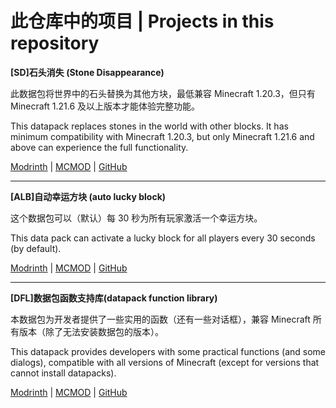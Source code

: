 # 此仓库中的项目 | Projects in this repository

**[SD]石头消失 (Stone Disappearance)**

此数据包将世界中的石头替换为其他方块，最低兼容 Minecraft 1.20.3，但只有 Minecraft 1.21.6 及以上版本才能体验完整功能。

This datapack replaces stones in the world with other blocks. It has minimum compatibility with Minecraft 1.20.3, but only Minecraft 1.21.6 and above can experience the full functionality.

[Modrinth](https://modrinth.com/project/WD7HqNGg) | [MCMOD](https://www.mcmod.cn/class/17176.html) | [GitHub](https://github.com/WhiteElephant-abc/datapack/tree/main/stone-disappearance)

---

**[ALB]自动幸运方块 (auto lucky block)**

这个数据包可以（默认）每 30 秒为所有玩家激活一个幸运方块。

This data pack can activate a lucky block for all players every 30 seconds (by default).

[Modrinth](https://modrinth.com/project/iLfrlAo2) | [MCMOD](https://www.mcmod.cn/class/17203.html) | [GitHub](https://github.com/WhiteElephant-abc/datapack/tree/main/auto-lucky-block)

---

**[DFL]数据包函数支持库(datapack function library)**

本数据包为开发者提供了一些实用的函数（还有一些对话框），兼容 Minecraft 所有版本（除了无法安装数据包的版本）。

This datapack provides developers with some practical functions (and some dialogs), compatible with all versions of Minecraft (except for versions that cannot install datapacks).

[Modrinth](https://modrinth.com/project/xfcXTP3W) | [MCMOD](https://www.mcmod.cn/class/17244.html) | [GitHub](https://github.com/WhiteElephant-abc/datapack/tree/main/datapack-function-library)
